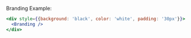 Branding Example:

```jsx
<div style={{background: 'black', color: 'white', padding: '30px'}}>
  <Branding />  
</div>
```
